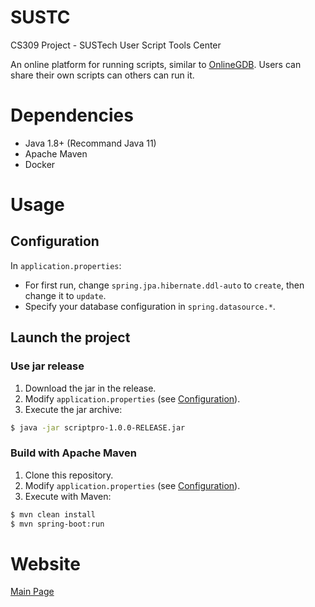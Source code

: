# SUSTC
CS309 Project - SUSTech User Script Tools Center

An online platform for running scripts, similar to [OnlineGDB](https://www.onlinegdb.com). Users can share their own scripts can others can run it.

# Dependencies
- Java 1.8+ (Recommand Java 11)
- Apache Maven
- Docker

# Usage
## Configuration
In `application.properties`:
- For first run, change `spring.jpa.hibernate.ddl-auto` to `create`, then change it to `update`.
- Specify your database configuration in `spring.datasource.*`.

## Launch the project
### Use jar release
1. Download the jar in the release.
2. Modify `application.properties` (see [Configuration](#configuration)).
3. Execute the jar archive:
```bash
$ java -jar scriptpro-1.0.0-RELEASE.jar
```

### Build with Apache Maven
1. Clone this repository.
2. Modify `application.properties` (see [Configuration](#configuration)).
3. Execute with Maven:
```bash
$ mvn clean install
$ mvn spring-boot:run
```

# Website

[Main Page](http://155.138.154.142:8080)